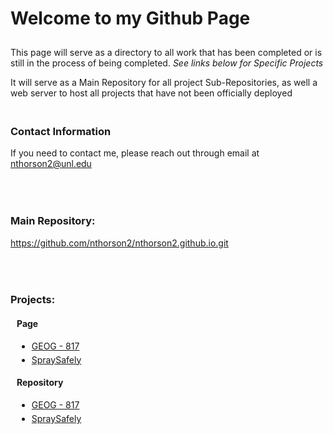 <html>
	<head>
	<style>
		header {
		    background-color: #171717;
		    color: #FDFDFB;
		    float: left;
		    width: auto;
		    position: fixed;
		    border: 1px solid #000;
		    -webkit-border-top-right-radius: 4px;
		    -webkit-border-bottom-right-radius: 4px;
		    -moz-border-radius-topright: 4px;
		    -moz-border-radius-bottomright: 4px;
		    border-top-right-radius: 4px;
		    border-bottom-right-radius: 4px;
		    padding: 34px 25px 22px 50px;
		    margin: 30px 25px 0 0;
		    -webkit-font-smoothing: antialiased;
		}
		section {
		    width: 650px;
		    float: right;
		    padding-bottom: 50px;
		    margin-right: -80px;
		}
	</style>
	</head>
	<body>
		<h1 style="padding-bottom: 10px;">Welcome to my Github Page</h1>
		<p>This page will serve as a directory to all work that has been completed or is still in the process of being completed. <i>See links below for Specific 				Projects</i></p>
		<p>It will serve as a Main Repository for all project Sub-Repositories, as well a web server to host all projects that have not been officially deployed</p>
		<h3 style="padding-top: 20px;">Contact Information</h3>
		<p>If you need to contact me, please reach out through email at <a href="mailto:nthorson2@unl.edu">nthorson2@unl.edu</a></p>
		<h3 style="padding-top: 50px;">Main Repository:</h3>
		<a href="https://github.com/nthorson2/nthorson2.github.io.git">https://github.com/nthorson2/nthorson2.github.io.git</a>
		<h3 style="padding-top: 50px;">Projects:</h3>
		<h4 style="margin-left: 10px;">Page</h4>
		<ul style="margin-left: 10px;">
			<li><a href="https://nthorson2.github.io/GEOG_817/">GEOG - 817</a></li>
			<li style="padding-top: 5px;"><a href="https://nthorson2.github.io/SpraySafely/">SpraySafely</a></li>
		</ul>
		<h4 style="padding-top: 0px; margin-left: 10px;">Repository</h4>
		<ul style="margin-left: 10px;">
			<li><a href="https://github.com/nthorson2/GEOG_817">GEOG - 817</a></li>
			<li style="padding-top: 5px;"><a href="https://github.com/nthorson2/SpraySafely">SpraySafely</a></li>
		</ul>
	</body>
</html>

